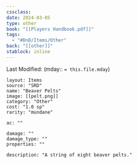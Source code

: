 ```yaml
---
cssclass: 
date: 2024-03-05
type: other
book: "[[Players Handbook.pdf]]"
tags:
  - "#DnD/Items/Other"
back: "[[other]]"
stablock: inline
---
```

Last Modified: (mday:: `= this.file.mday`)


```statblock
layout: Items
source: "SRD"
name: "Beaver Pelts"
image: [[pelt.png]]
category: "Other"
cost: "1.0 sp"
rarity: "mundane"

ac: ""

damage: ""
damage_type: ""
properties: ""

description: "A string of eight beaver pelts."
```